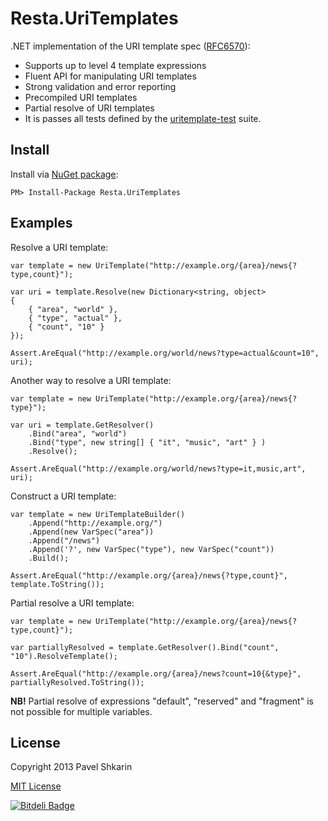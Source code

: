 Resta.UriTemplates
==================

.NET implementation of the URI template spec ([RFC6570](http://tools.ietf.org/html/rfc6570)):

* Supports up to level 4 template expressions
* Fluent API for manipulating URI templates
* Strong validation and error reporting
* Precompiled URI templates
* Partial resolve of URI templates
* It is passes all tests defined by the [uritemplate-test](https://github.com/uri-templates/uritemplate-test) suite.

Install
-------

Install via [NuGet package](https://www.nuget.org/packages/Resta.UriTemplates):

	PM> Install-Package Resta.UriTemplates


Examples
--------

Resolve a URI template:

	var template = new UriTemplate("http://example.org/{area}/news{?type,count}");
    
	var uri = template.Resolve(new Dictionary<string, object>
	{
		{ "area", "world" },
		{ "type", "actual" },
		{ "count", "10" }
	});
    
	Assert.AreEqual("http://example.org/world/news?type=actual&count=10", uri);

Another way to resolve a URI template:

	var template = new UriTemplate("http://example.org/{area}/news{?type}");
    
	var uri = template.GetResolver()
		.Bind("area", "world")
		.Bind("type", new string[] { "it", "music", "art" } )
		.Resolve();
    
	Assert.AreEqual("http://example.org/world/news?type=it,music,art", uri);

Construct a URI template:

	var template = new UriTemplateBuilder()
	    .Append("http://example.org/")
	    .Append(new VarSpec("area"))
	    .Append("/news")
	    .Append('?', new VarSpec("type"), new VarSpec("count"))
	    .Build();
	
	Assert.AreEqual("http://example.org/{area}/news{?type,count}", template.ToString());

Partial resolve a URI template:

	var template = new UriTemplate("http://example.org/{area}/news{?type,count}");
	
	var partiallyResolved = template.GetResolver().Bind("count", "10").ResolveTemplate();
    
	Assert.AreEqual("http://example.org/{area}/news?count=10{&type}", partiallyResolved.ToString());

**NB!** Partial resolve of expressions "default", "reserved" and "fragment" is not possible for multiple variables.

License
-------

Copyright 2013 Pavel Shkarin

[MIT License](http://mit-license.org/)

[![Bitdeli Badge](https://d2weczhvl823v0.cloudfront.net/a7b0/uri-templates/trend.png)](https://bitdeli.com/free "Bitdeli Badge")

